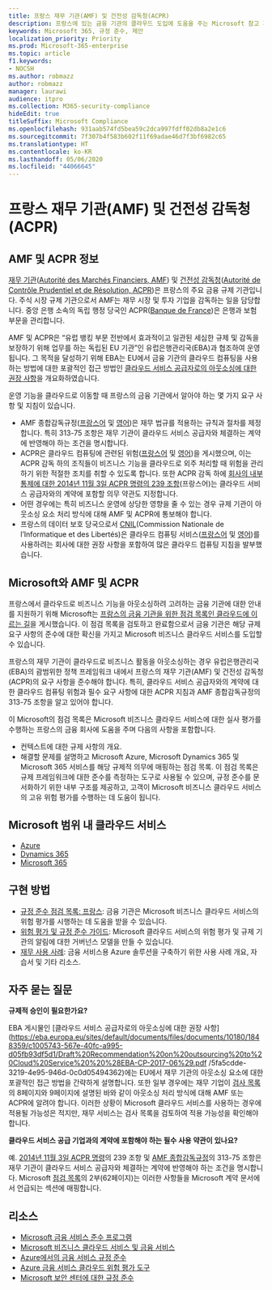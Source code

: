 ```yaml
---
title: 프랑스 재무 기관(AMF) 및 건전성 감독청(ACPR)
description: 프랑스에 있는 금융 기관의 클라우드 도입에 도움을 주는 Microsoft 참고 자료입니다.
keywords: Microsoft 365, 규정 준수, 제안
localization_priority: Priority
ms.prod: Microsoft-365-enterprise
ms.topic: article
f1.keywords:
- NOCSH
ms.author: robmazz
author: robmazz
manager: laurawi
audience: itpro
ms.collection: M365-security-compliance
hideEdit: true
titleSuffix: Microsoft Compliance
ms.openlocfilehash: 931aab574fd5bea59c2dca997fdff02db8a2e1c6
ms.sourcegitcommit: 7f307b4f583b602f11f69adae46d7f3bf6982c65
ms.translationtype: HT
ms.contentlocale: ko-KR
ms.lasthandoff: 05/06/2020
ms.locfileid: "44066645"
---
```

# <a name="financial-authority-amf-and-prudential-authority-acpr-france"></a>프랑스 재무 기관(AMF) 및 건전성 감독청(ACPR)

## <a name="about-the-amf-and-acpr"></a>AMF 및 ACPR 정보

[재무 기관](https://www.amf-france.org/en)([Autorité des Marchés Financiers, AMF](https://www.amf-france.org/)) 및 [건전성 감독청](https://acpr.banque-france.fr/en/page-sommaire/about-acpr)([Autorité de Contrôle Prudentiel et de Résolution, ACPR](https://acpr.banque-france.fr/))은 프랑스의 주요 금융 규제 기관입니다. 주식 시장 규제 기관으로서 AMF는 재무 시장 및 투자 기업을 감독하는 일을 담당합니다. 중앙 은행 소속의 독립 행정 당국인 ACPR([Banque de France](https://www.banque-france.fr/))은 은행과 보험 부문을 관리합니다.  
  
AMF 및 ACPR은 “유럽 뱅킹 부문 전반에서 효과적이고 일관된 세심한 규제 및 감독을 보장하기 위해 업무를 하는 독립된 EU 기관”인 유럽은행관리국(EBA)과 협조하여 운영됩니다. 그 목적을 달성하기 위해 EBA는 EU에서 금융 기관의 클라우드 컴퓨팅을 사용하는 방법에 대한 포괄적인 접근 방법인 [클라우드 서비스 공급자로의 아웃소싱에 대한 권장 사항](https://eba.europa.eu/sites/default/documents/files/documents/10180/1848359/c1005743-567e-40fc-a995-d05fb93df5d1/Draft%20Recommendation%20on%20outsourcing%20to%20Cloud%20Service%20%20%28EBA-CP-2017-06%29.pdf )을 개요화하였습니다.  
  
운영 기능을 클라우드로 이동할 때 프랑스의 금융 기관에서 알아야 하는 몇 가지 요구 사항 및 지침이 있습니다.

- AMF 종합감독규정([프랑스어](https://amf-france.org/eli/fr/aai/amf/rg/livre/1/fr.html) 및 [영어](https://amf-france.org/eli/fr/aai/amf/rg/20180103/notes/en.pdf))은 재무 법규를 적용하는 규칙과 절차를 제정합니다. 특히 313-75 조항은 재무 기관이 클라우드 서비스 공급자와 체결하는 계약에 반영해야 하는 조건을 명시합니다.
- ACPR은 클라우드 컴퓨팅에 관련된 위험([프랑스어](https://acpr.banque-france.fr/sites/default/files/medias/documents/201307-risques-associes-au-cloud-computing.pdf) 및 [영어](https://acpr.banque-france.fr/sites/default/files/medias/documents/201307-the-risks-associated-with-cloud-computing.pdf))을 게시했으며, 이는 ACPR 감독 하의 조직들이 비즈니스 기능을 클라우드로 외주 처리할 때 위험을 관리하기 위한 적절한 조치를 취할 수 있도록 합니다. 또한 ACPR 감독 하에 [회사의 내부 통제에 대한 2014년 11월 3일 ACPR 명령의 239 조항](https://www.legifrance.gouv.fr/affichTexte.do?cidTexte=JORFTEXT000029700770&categorieLien=id)(프랑스어)는 클라우드 서비스 공급자와의 계약에 포함할 의무 약관도 지정합니다.
- 어떤 경우에는 특히 비즈니스 운영에 상당한 영향을 줄 수 있는 경우 규제 기관이 아웃소싱 요소 처리 방식에 대해 AMF 및 ACPR에 통보해야 합니다.
- 프랑스의 데이터 보호 당국으로서 [CNIL](https://www.cnil.fr/en/home)(Commission Nationale de l’Informatique et des Libertés)은 클라우드 컴퓨팅 서비스([프랑스어](https://www.cnil.fr/sites/default/files/typo/document/Recommandations_pour_les_entreprises_qui_envisagent_de_souscrire_a_des_services_de_Cloud.pdf) 및 [영어](https://www.cnil.fr/sites/default/files/typo/document/Recommendations_for_companies_planning_to_use_Cloud_computing_services.pdf))를 사용하려는 회사에 대한 권장 사항을 포함하여 많은 클라우드 컴퓨팅 지침을 발부했습니다.

## <a name="microsoft-and-the-amf-and-acpr"></a>Microsoft와 AMF 및 ACPR

프랑스에서 클라우드로 비즈니스 기능을 아웃소싱하려 고려하는 금융 기관에 대한 안내를 지원하기 위해 Microsoft는 [프랑스의 금융 기관을 위한 점검 목록인 클라우드에 이르는 길](https://aka.ms/FinServ-Guide-France)을 게시했습니다. 이 점검 목록을 검토하고 완료함으로서 금융 기관은 해당 규제 요구 사항의 준수에 대한 확신을 가지고 Microsoft 비즈니스 클라우드 서비스를 도입할 수 있습니다.  
  
프랑스의 재무 기관이 클라우드로 비즈니스 활동을 아웃소싱하는 경우 유럽은행관리국(EBA)의 괌범위한 정책 프레임워크 내에서 프랑스의 재무 기관(AMF) 및 건전성 감독청(ACPR)의 요구 사항을 준수해야 합니다. 특히, 클라우드 서비스 공급자와의 계약에 대한 클라우드 컴퓨팅 위험과 필수 요구 사항에 대한 ACPR 지침과 AMF 종합감독규정의 313-75 조항을 알고 있어야 합니다.  
  
이 Microsoft의 점검 목록은 Microsoft 비즈니스 클라우드 서비스에 대한 실사 평가를 수행하는 프랑스의 금융 회사에 도움을 주며 다음의 사항을 포함합니다.

- 컨텍스트에 대한 규제 사항의 개요.
- 해결할 문제를 설명하고 Microsoft Azure, Microsoft Dynamics 365 및 Microsoft 365 서비스를 해당 규제적 의무에 매핑하는 점검 목록. 이 점검 목록은 규제 프레임워크에 대한 준수를 측정하는 도구로 사용될 수 있으며, 규정 준수를 문서화하기 위한 내부 구조를 제공하고, 고객이 Microsoft 비즈니스 클라우드 서비스의 고유 위험 평가를 수행하는 데 도움이 됩니다.

## <a name="microsoft-in-scope-cloud-services"></a>Microsoft 범위 내 클라우드 서비스

- [Azure](https://aka.ms/AzureCompliance)
- [Dynamics 365](https://aka.ms/d365-compliance-list)
- [Microsoft 365](https://aka.ms/o365-compliance-framework)

## <a name="how-to-implement"></a>구현 방법

- [규정 준수 점검 목록: 프랑스](https://aka.ms/FinServ-Guide-France): 금융 기관은 Microsoft 비즈니스 클라우드 서비스의 위험 평가를 시행하는 데 도움을 받을 수 있습니다.
- [위험 평가 및 규정 준수 가이드](https://aka.ms/RiskGovernanceGuide): Microsoft 클라우드 서비스의 위험 평가 및 규제 기관의 알림에 대한 거버넌스 모델을 만들 수 있습니다.
- [재무 사용 사례](https://docs.microsoft.com/azure/industry/financial/): 금융 서비스용 Azure 솔루션을 구축하기 위한 사용 사례 개요, 자습서 및 기타 리소스.

## <a name="frequently-asked-questions"></a>자주 묻는 질문

**규제적 승인이 필요한가요?**

EBA 게시물인 [클라우드 서비스 공급자로의 아웃소싱에 대한 권장 사항](https://eba.europa.eu/sites/default/documents/files/documents/10180/1848359/c1005743-567e-40fc-a995-d05fb93df5d1/Draft%20Recommendation%20on%20outsourcing%20to%20Cloud%20Service%20%20%28EBA-CP-2017-06%29.pdf /5fa5cdde-3219-4e95-946d-0c0d05494362)에는 EU에서 재무 기관의 아웃소싱 요소에 대한 포괄적인 접근 방법을 간략하게 설명합니다. 또한 일부 경우에는 재무 기업이 [검사 목록](https://aka.ms/FinServ-Guide-France)의 8페이지와 9페이지에 설명된 바와 같이 아웃소싱 처리 방식에 대해 AMF 또는 ACPR에 알려야 합니다. 이러한 상황이 Microsoft 클라우드 서비스를 사용하는 경우에 적용될 가능성은 적지만, 재무 서비스는 검사 목록을 검토하여 적용 가능성을 확인해야 합니다.

**클라우드 서비스 공급 기업과의 계약에 포함해야 하는 필수 사용 약관이 있나요?**

예. [2014년 11월 3일 ACPR 명령](https://www.legifrance.gouv.fr/affichTexte.do?cidTexte=JORFTEXT000029700770&categorieLien=id)의 239 조항 및 [AMF 종합감독규정](https://www.amf-france.org/eli/fr/aai/amf/rg/livre/1/fr.html)의 313-75 조항은 재무 기관이 클라우드 서비스 공급자와 체결하는 계약에 반영해야 하는 조건을 명시합니다. Microsoft [점검 목록](https://aka.ms/FinServ-Guide-France)의 2부(62페이지)는 이러한 사항들을 Microsoft 계약 문서에서 언급되는 섹션에 매핑합니다.

## <a name="resources"></a>리소스

- [Microsoft 금융 서비스 준수 프로그램](https://aka.ms/FSCP-Print)
- [Microsoft 비즈니스 클라우드 서비스 및 금융 서비스](https://servicetrust.microsoft.com/viewpage/financialservicesoverview)
- [Azure에서의 금융 서비스 규정 준수](https://azure.microsoft.com/resources/videos/azurecon-2015-financial-services-compliance-in-azure/)
- [Azure 금융 서비스 클라우드 위험 평가 도구](https://servicetrust.microsoft.com/ViewPage/FFIECBlueprint?command=Download&downloadType=Document&downloadId=079a1973-711a-428f-9312-9ddd290cff7b&docTab=c726d5c0-2d1e-11e8-a485-57140ec19669_PaaS)
- [Microsoft 보안 센터에 대한 규정 준수](https://www.microsoft.com/trust-center/compliance/compliance-overview)
